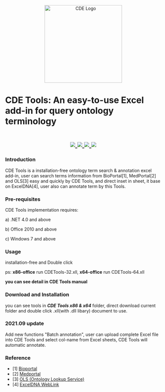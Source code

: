 <div align=center><img width="250" alt="CDE Logo" src="https://user-images.githubusercontent.com/69947683/145710263-e8fdc308-9384-467c-9c6b-087ba74c02bd.png"></div>

# CDE Tools: An easy-to-use Excel add-in for query ontology terminology
<h1 align="center">
  <a href="https://github.com/MedportalProject/CDE-Tools/releases/tag/r1">
    <img src="https://img.shields.io/badge/releases-v2.0-red" />
  </a>
  <a href="https://github.com/MedportalProject/CDE-Tools/blob/main/manual.pdf">
    <img src="https://img.shields.io/badge/docs-v1.0-yellow" />
  </a>
  <a href="https://dotnet.microsoft.com/zh-cn/download/dotnet-framework">
    <img src="https://img.shields.io/badge/.NET-4.0%20and%20above-orange" />
  </a>
  <a href="https://github.com/MedportalProject/CDE-Tools/blob/main/LICENSE">
    <img src="https://img.shields.io/badge/LICENSE-Apache%202.0-brightgreen" />
  </a>
</h1>


### Introduction

CDE Tools is a installation-free ontology term search  & annotation excel add-in, user can search terms information from BioPortal[1], MedPortal[2] and OLS[3] easy and quickly by CDE Tools, and direct inset in sheet, it base on ExcelDNA[4], user also can annotate term by this Tools.



### Pre-requisites

CDE Tools implementation requires:

a) .NET 4.0 and above

b) Office 2010 and above

c)  Windows 7 and above



### Usage

installation-free and Double click

ps: **x86-office** run CDETools-32.xll, **x64-office** run CDETools-64.xll

**you can see detail in CDE Tools manual**



### Download and Installation

you can see tools in ***CDE Tools x86 & x64*** folder, direct download current folder and double click .xll(with .dll libary) document to use.

### 2021.09 update ###
Add new functions "Batch annotation", user can upload complete Excel file into CDE Tools and select col-name from Excel sheets, CDE Tools will automatic annotate. 


### Reference
- [1] [Bioportal](https://bioportal.bioontology.org/)
- [2] [Medportal](http://medportal.bmicc.cn/)
- [3] [OLS (Ontology Lookup Service)](https://www.ebi.ac.uk/ols/index)
- [4] [ExcelDNA WebLink](https://excel-dna.net/)












